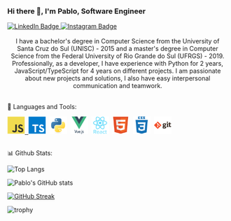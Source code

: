 ### Hi there 👋, I'm Pablo, Software Engineer

<div id="badges">
  <a href="(https://www.linkedin.com/in/pablo-felipe-leonhart/)" target="_blank">
    <img src="https://img.shields.io/badge/LinkedIn-blue?style=for-the-badge&logo=linkedin&logoColor=white" alt="LinkedIn Badge"/>
  </a>
  <a href="https://www.instagram.com/pablofleonhart/">
    <img src="https://img.shields.io/badge/Instagram-E4405F?style=for-the-badge&logo=instagram&logoColor=white" alt="Instagram Badge"/>
  </a>
</div>
<br>

<div align="center" >
I have a bachelor's degree in Computer Science from the University of Santa Cruz do Sul (UNISC) - 2015 and a master's degree in Computer Science from the Federal University of Rio Grande do Sul (UFRGS) - 2019. Professionally, as a developer, I have experience with Python for 2 years, JavaScript/TypeScript for 4 years on different projects. I am passionate about new projects and solutions, I also have easy interpersonal communication and teamwork.
</div>
<br>

🔨 Languages and Tools:
<div>
  <a href="https://developer.mozilla.org/en-US/docs/Web/JavaScript" target="_blank">
    <img src="https://github.com/devicons/devicon/blob/master/icons/javascript/javascript-original.svg" title="JavaScript" alt="JavaScript" width="40" height="40"/>&nbsp;
  </a>
  <img src="https://github.com/devicons/devicon/blob/master/icons/typescript/typescript-original.svg" title="TypeScript" alt="TypeScript" width="40" height="40"/>&nbsp;
    <img src="https://github.com/devicons/devicon/blob/master/icons/python/python-original.svg" title="Python" alt="Python" width="40" height="40"/>&nbsp;
  <img src="https://github.com/devicons/devicon/blob/master/icons/vuejs/vuejs-original-wordmark.svg" title="Vue" alt="Vue" width="40" height="40"/>&nbsp;
    <img src="https://github.com/devicons/devicon/blob/master/icons/react/react-original-wordmark.svg" title="React" alt="React" width="40" height="40"/>&nbsp;
  <img src="https://github.com/devicons/devicon/blob/master/icons/html5/html5-original.svg" title="HTML5" alt="HTML" width="40" height="40"/>&nbsp;
  <img src="https://github.com/devicons/devicon/blob/master/icons/css3/css3-plain-wordmark.svg"  title="CSS3" alt="CSS" width="40" height="40"/>&nbsp;
  <img src="https://github.com/devicons/devicon/blob/master/icons/git/git-original-wordmark.svg" title="Git" **alt="Git" width="40" height="40"/>
</div>
<br>

📊 Github Stats:

![Top Langs](https://github-readme-stats.vercel.app/api/top-langs/?username=pablofleonhart&layout=compact&theme=gotham)

![Pablo's GitHub stats](https://github-readme-stats.vercel.app/api?username=pablofleonhart&theme=gotham&show_icons=true)

[![GitHub Streak](http://github-readme-streak-stats.herokuapp.com?user=pablofleonhart&theme=tokyonight_duo)](https://git.io/streak-stats)

![trophy](https://github-profile-trophy.vercel.app/?username=pablofleonhart&theme=onedark&theme=dark_dimmed&no-frame=true&column=4&margin-w=15&margin-h=15)

<!--
**pablofleonhart/pablofleonhart** is a ✨ _special_ ✨ repository because its `README.md` (this file) appears on your GitHub profile.

Here are some ideas to get you started:

- 🔭 I’m currently working on ...
- 🌱 I’m currently learning ...
- 👯 I’m looking to collaborate on ...
- 🤔 I’m looking for help with ...
- 💬 Ask me about ...
- 📫 How to reach me: ...
- 😄 Pronouns: ...
- ⚡ Fun fact: ...
-->
